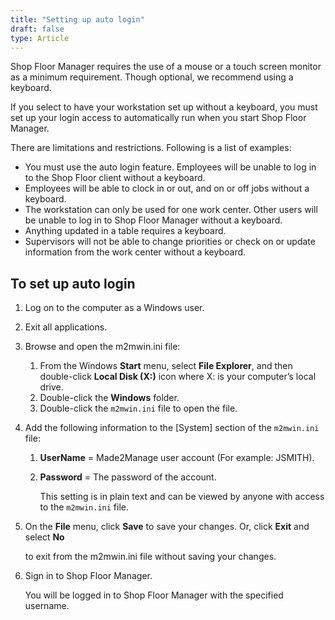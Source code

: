 ```yaml
---
title: "Setting up auto login"
draft: false
type: Article 
---
```


Shop Floor Manager requires the use of a mouse or a touch screen monitor as a minimum requirement. Though optional, we recommend using a keyboard.

If you select to have your workstation set up without a keyboard, you must set up your login access to automatically run when you start Shop Floor Manager.

There are limitations and restrictions. Following is a list of examples:

-   You must use the auto login feature. Employees will be unable to log in to the Shop Floor client without a keyboard.
-   Employees will be able to clock in or out, and on or off jobs without a keyboard.
-   The workstation can only be used for one work center. Other users will be unable to log in to Shop Floor Manager without a keyboard.
-   Anything updated in a table requires a keyboard.
-   Supervisors will not be able to change priorities or check on or update information from the work center without a keyboard.

## To set up auto login

1.  Log on to the computer as a Windows user.
2.  Exit all applications.
3.  Browse and open the m2mwin.ini file:
    1.  From the Windows **Start** menu, select **File Explorer**, and then double-click **Local Disk (X:)** icon where X: is your computer’s local drive.
    2.  Double-click the **Windows** folder.
    3.  Double-click the ```m2mwin.ini``` file to open the file.
4.  Add the following information to the [System] section of the ```m2mwin.ini``` file:
    1.  **UserName** = Made2Manage user account (For example: JSMITH).
    1.  **Password** = The password of the account.

        This setting is in plain text and can be viewed by anyone with access to the ```m2mwin.ini``` file.

5.  On the **File** menu, click **Save** to save your changes. Or, click **Exit** and select **No**

    to exit from the m2mwin.ini file without saving your changes.

6.  Sign in to Shop Floor Manager.

    You will be logged in to Shop Floor Manager with the specified username.